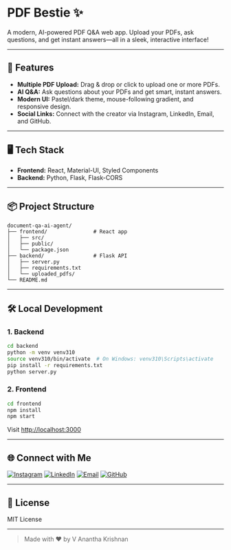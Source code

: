 # PDF Bestie ✨

A modern, AI-powered PDF Q&A web app. Upload your PDFs, ask questions, and get instant answers—all in a sleek, interactive interface!

---

## 🚀 Features

- **Multiple PDF Upload:** Drag & drop or click to upload one or more PDFs.
- **AI Q&A:** Ask questions about your PDFs and get smart, instant answers.
- **Modern UI:** Pastel/dark theme, mouse-following gradient, and responsive design.
- **Social Links:** Connect with the creator via Instagram, LinkedIn, Email, and GitHub.

---

## 🖥️ Tech Stack

- **Frontend:** React, Material-UI, Styled Components
- **Backend:** Python, Flask, Flask-CORS


---

## 📦 Project Structure

```
document-qa-ai-agent/
├── frontend/               # React app
│   ├── src/
│   ├── public/
│   └── package.json
├── backend/                # Flask API
│   ├── server.py
│   ├── requirements.txt
│   └── uploaded_pdfs/
└── README.md
```

---

## 🛠️ Local Development

### 1. Backend

```bash
cd backend
python -m venv venv310
source venv310/bin/activate  # On Windows: venv310\Scripts\activate
pip install -r requirements.txt
python server.py
```

### 2. Frontend

```bash
cd frontend
npm install
npm start
```

Visit [http://localhost:3000](http://localhost:3000)

---

## 🌐 Connect with Me

[![Instagram](https://img.shields.io/badge/Instagram-%23E4405F.svg?style=flat&logo=instagram&logoColor=white)](https://www.instagram.com/v_ananthann_?igsh=MWFlcHo5a2pvNm5yaA==)
[![LinkedIn](https://img.shields.io/badge/LinkedIn-%230077B5.svg?style=flat&logo=linkedin&logoColor=white)](https://www.linkedin.com/in/v-anantha-krishnan-739b942a5/)
[![Email](https://img.shields.io/badge/Email-%23D14836.svg?style=flat&logo=gmail&logoColor=white)](mailto:vananthakrs@gmail.com)
[![GitHub](https://img.shields.io/badge/GitHub-%2312100E.svg?style=flat&logo=github&logoColor=white)](https://github.com/Ananthannn)

---

## 📄 License

MIT License

---

> Made with ❤️ by V Anantha Krishnan
